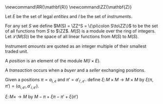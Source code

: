 \newcommand\RR{\mathbf{R}}
\newcommand\ZZ{\mathbf{Z}}

Let $E$ be the set of legal _entities_ and $I$ be the set of _instruments_.

For any set $S$ we define $M(S) = \ZZ^S = \{\pi\colon S\to\ZZ\}$ to be
the set of all functions from $S$ to $\ZZ$.  $M(S)$ is a module over the
ring of integers.  Let $\mathcal{L}(M(S))$ be the space of all linear
functions from $M(S)$ to $M(S)$.

Instrument _amounts_ are quoted as an integer multiple of their smallest traded unit.

A _position_ is an element of the module $M(I\times E)$.

A _transaction_ occurs when a _buyer_ and a _seller_ exchanging positions.

Given a positions $\pi = a_{i,e}$ and $\pi' = a'_{i',e'}$.
define $\xi\colon M\times M\to M\times M$ by
$\xi(\pi,\pi') = (a_{i,e'}, a'_{i,e'})$.

$\xi\colon M\times\to M$ by $M - \pi + \xi\pi - \pi' + \xi(\pi')$
